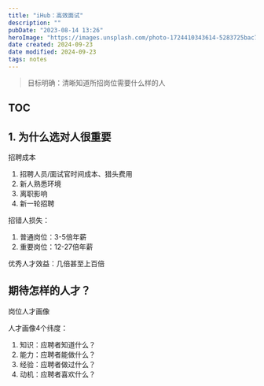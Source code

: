 ```yaml
---
title: "iHub：高效面试"
description: ""
pubDate: "2023-08-14 13:26"
heroImage: "https://images.unsplash.com/photo-1724410343614-5283725bac7a?crop=entropy&cs=srgb&fm=jpg&ixid=M3w2Mjc5MjV8MHwxfHJhbmRvbXx8fHx8fHx8fDE3MjcwNzU4MDV8&ixlib=rb-4.0.3&q=85&w=1200h=400"
date created: 2024-09-23
date modified: 2024-09-23
tags: notes
---
```

> 目标明确：清晰知道所招岗位需要什么样的人

## TOC

## 1. 为什么选对人很重要

招聘成本
1. 招聘人员/面试官时间成本、猎头费用
2. 新人熟悉环境
3. 离职影响
4. 新一轮招聘

招错人损失：
1. 普通岗位：3-5倍年薪
2. 重要岗位：12-27倍年薪

优秀人才效益：几倍甚至上百倍

## 期待怎样的人才？

岗位人才画像

人才画像4个纬度：
1. 知识：应聘者知道什么？
2. 能力：应聘者能做什么？
3. 经验：应聘者做过什么？
4. 动机：应聘者喜欢什么？




